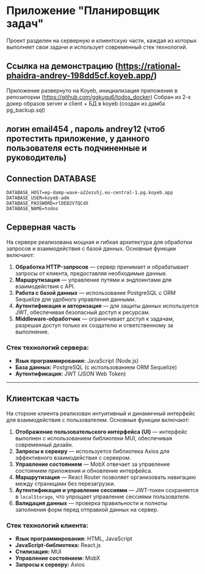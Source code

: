 # Приложение "Планировщик задач"

Проект разделен на серверную и клиентскую части, каждая из которых выполняет свои задачи и использует современный стек технологий.
## Ссылка на демонстрацию (https://rational-phaidra-andrey-198dd5cf.koyeb.app/)
Приложение развернуто на Koyeb, инициализация приложения в репозитории (https://github.com/ggkugu6/todos_docker)
Собран из 2-х докер образов server и client + БД в koyeb (создан из дамба pg_backup.sql)
## логин email454 ,  пароль andrey12 (чтоб протестить приложение, у данного пользователя есть подчиненные и руководитель) 
## Connection DATABASE
    DATABASE_HOST=ep-damp-wave-a22ezu5j.eu-central-1.pg.koyeb.app
    DATABASE_USER=koyeb-adm
    DATABASE_PASSWORD=rlDEB2V7QCdX
    DATABASE_NAME=todos

## Серверная часть

На сервере реализована мощная и гибкая архитектура для обработки запросов и взаимодействия с базой данных. Основные функции включают:

1. **Обработка HTTP-запросов** — сервер принимает и обрабатывает запросы от клиента, предоставляя необходимые данные.
2. **Маршрутизация** — управление путями и эндпоинтами для взаимодействия с API.
3. **Работа с базой данных** — использование PostgreSQL с ORM Sequelize для удобного управления данными.
4. **Аутентификация и авторизация** — для защиты данных используется JWT, обеспечивая безопасный доступ к ресурсам.
5. **Middleware-обработчик** — ограничивает доступ к задачам, разрешая доступ только их создателю и ответственному за выполнение.

### Стек технологий сервера:
- **Язык программирования:** JavaScript (Node.js)
- **База данных:** PostgreSQL (с использованием ORM Sequelize)
- **Аутентификация:** JWT (JSON Web Token)

---

## Клиентская часть

На стороне клиента реализован интуитивный и динамичный интерфейс для взаимодействия с пользователем. Основные функции включают:

1. **Отображение пользовательского интерфейса (UI)** — интерфейс выполнен с использованием библиотеки MUI, обеспечивая современный дизайн.
2. **Запросы к серверу** — используется библиотека Axios для эффективного взаимодействия с сервером.
3. **Управление состоянием** — MobX отвечает за управление состоянием приложения и обновление интерфейса.
4. **Маршрутизация** — React Router позволяет организовать навигацию между страницами без перезагрузки.
5. **Аутентификация и управление сессиями** — JWT-токен сохраняется в `localStorage`, что упрощает управление сессиями пользователя.
6. **Валидация данных** — проверка правильности и полноты заполнения форм перед отправкой данных на сервер.

### Стек технологий клиента:
- **Язык программирования:** HTML, JavaScript
- **JavaScript-библиотека:** React.js
- **Стилизация:** MUI
- **Управление состоянием:** MobX
- **Запросы к серверу:** Axios

